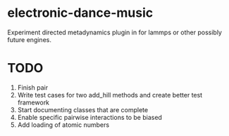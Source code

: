 electronic-dance-music
======================

Experiment directed metadynamics plugin in for lammps or other
possibly future engines. 


TODO
===============

1. Finish pair
2. Write test cases for two add_hill methods and create better test framework
3. Start documenting classes that are complete
4. Enable specific pairwise interactions to be biased  
5. Add loading of atomic numbers
